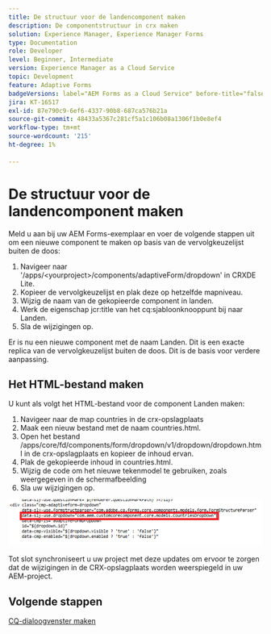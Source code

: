 ```yaml
---
title: De structuur voor de landencomponent maken
description: De componentstructuur in crx maken
solution: Experience Manager, Experience Manager Forms
type: Documentation
role: Developer
level: Beginner, Intermediate
version: Experience Manager as a Cloud Service
topic: Development
feature: Adaptive Forms
badgeVersions: label="AEM Forms as a Cloud Service" before-title="false"
jira: KT-16517
exl-id: 87e790c9-6ef6-4337-90b8-687ca576b21a
source-git-commit: 48433a5367c281cf5a1c106b08a1306f1b0e8ef4
workflow-type: tm+mt
source-wordcount: '215'
ht-degree: 1%

---
```


# De structuur voor de landencomponent maken

Meld u aan bij uw AEM Forms-exemplaar en voer de volgende stappen uit om een nieuwe component te maken op basis van de vervolgkeuzelijst buiten de doos:

1. Navigeer naar &#39;/apps/&lt;yourproject>/components/adaptiveForm/dropdown&#39; in CRXDE Lite.
2. Kopieer de vervolgkeuzelijst en plak deze op hetzelfde mapniveau.
3. Wijzig de naam van de gekopieerde component in landen.
4. Werk de eigenschap jcr:title van het cq:sjabloonknooppunt bij naar Landen.
5. Sla de wijzigingen op.

Er is nu een nieuwe component met de naam Landen. Dit is een exacte replica van de vervolgkeuzelijst buiten de doos. Dit is de basis voor verdere aanpassing.

## Het HTML-bestand maken

U kunt als volgt het HTML-bestand voor de component Landen maken:

1. Navigeer naar de map countries in de crx-opslagplaats
2. Maak een nieuw bestand met de naam countries.html.
3. Open het bestand /apps/core/fd/components/form/dropdown/v1/dropdown/dropdown.html in de crx-opslagplaats en kopieer de inhoud ervan.
4. Plak de gekopieerde inhoud in countries.html.
5. Wijzig de code om het nieuwe tekenmodel te gebruiken, zoals weergegeven in de schermafbeelding
6. Sla uw wijzigingen op.

![ sling-model ](assets/countriesdropdown.png)

Tot slot synchroniseert u uw project met deze updates om ervoor te zorgen dat de wijzigingen in de CRX-opslagplaats worden weerspiegeld in uw AEM-project.


## Volgende stappen

[CQ-dialoogvenster maken](./dialog.md)
